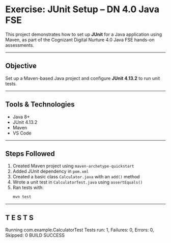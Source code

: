 #  Exercise: JUnit Setup – DN 4.0 Java FSE

This project demonstrates how to set up **JUnit** for a Java application using Maven, as part of the Cognizant Digital Nurture 4.0 Java FSE hands-on assessments.

---

##  Objective

Set up a Maven-based Java project and configure **JUnit 4.13.2** to run unit tests.

---

##  Tools & Technologies

- Java 8+
- JUnit 4.13.2
- Maven
- VS Code 

---

##  Steps Followed

1. Created Maven project using `maven-archetype-quickstart`
2. Added JUnit dependency in `pom.xml`
3. Created a basic class `Calculator.java` with an `add()` method
4. Wrote a unit test in `CalculatorTest.java` using `assertEquals()`
5. Ran tests with:
   ```bash
   mvn test
   
-------------------------------------------------------
 T E S T S
-------------------------------------------------------
Running com.example.CalculatorTest
Tests run: 1, Failures: 0, Errors: 0, Skipped: 0
BUILD SUCCESS
